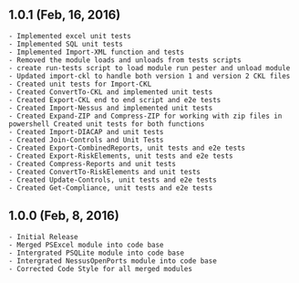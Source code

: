 ﻿## 1.0.1 (Feb, 16, 2016)
    - Implemented excel unit tests
    - Implemented SQL unit tests
    - Implemented Import-XML function and tests
    - Removed the module loads and unloads from tests scripts
    - create run-tests script to load module run pester and unload module
    - Updated import-ckl to handle both version 1 and version 2 CKL files
    - Created unit tests for Import-CKL
    - Created ConvertTo-CKL and implemented unit tests
    - Created Export-CKL end to end script and e2e tests
    - Created Import-Nessus and implemented unit tests
    - Created Expand-ZIP and Compress-ZIP for working with zip files in powershell Created unit tests for both functions
    - Created Import-DIACAP and unit tests
    - Created Join-Controls and Unit Tests
    - Created Export-CombinedReports, unit tests and e2e tests
    - Created Export-RiskElements, unit tests and e2e tests
    - Created Compress-Reports and unit tests
    - Created ConvertTo-RiskElements and unit tests
    - Created Update-Controls, unit tests and e2e tests
    - Created Get-Compliance, unit tests and e2e tests


## 1.0.0 (Feb, 8, 2016)
    - Initial Release
    - Merged PSExcel module into code base
    - Intergrated PSQLite module into code base
    - Intergrated NessusOpenPorts module into code base
    - Corrected Code Style for all merged modules
    